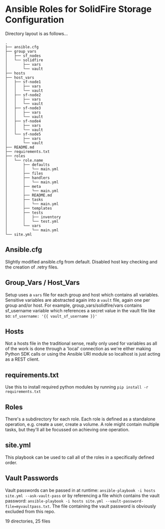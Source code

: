 # Ansible Roles for SolidFire Storage Configuration

Directory layout is as follows...
```
.
├── ansible.cfg
├── group_vars
│   ├── sf_nodes
│   └── solidfire
│       ├── vars
│       └── vault
├── hosts
├── host_vars
│   ├── sf-node1
│   │   ├── vars
│   │   └── vault
│   ├── sf-node2
│   │   ├── vars
│   │   └── vault
│   ├── sf-node3
│   │   ├── vars
│   │   └── vault
│   ├── sf-node4
│   │   ├── vars
│   │   └── vault
│   └── sf-node5
│       ├── vars
│       └── vault
├── README.md
├── requirements.txt
├── roles
│   └── role.name
│       ├── defaults
│       │   └── main.yml
│       ├── files
│       ├── handlers
│       │   └── main.yml
│       ├── meta
│       │   └── main.yml
│       ├── README.md
│       ├── tasks
│       │   └── main.yml
│       ├── templates
│       ├── tests
│       │   ├── inventory
│       │   └── test.yml
│       └── vars
│           └── main.yml
└── site.yml
```

## Ansible.cfg

Slightly modified ansible.cfg from default. Disabled host key checking and the creation of .retry files.

## Group_Vars / Host_Vars

Setup uses a `vars` file for each group and host which contains all variables. Sensitive variables are abstracted again into a `vault` file, again one per group and/or host.
For example, group_vars/solidfire/vars contains sf_username variable which references a secret value in the vault file like so: `sf_username: '{{ vault_sf_username }}'`

## Hosts

Not a hosts file in the traditional sense, really only used for variables as all of the work is done through a 'local' connection as we're either making Python SDK calls or using the Ansible URI module so localhost is just acting as a REST client.

## requirements.txt

Use this to install required python modules by running `pip install -r requirements.txt`

## Roles

There's a subdirectory for each role. Each role is defined as a standalone operation, e.g. create a user, create a volume. A role might contain multiple tasks, but they'll all be focussed on achieving one operation.

## site.yml

This playbook can be used to call all of the roles in a specifically defined order.

## Vault Passwords

Vault passwords can be passed in at runtime: `ansible-playbook -i hosts site.yml --ask-vault-pass` or by referencing a file which contains the vault password: `ansible-playbook -i hosts site.yml --vault-password-file=myvaultpass.txt`. The file containing the vault password is obviously excluded from this repo.

19 directories, 25 files
